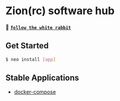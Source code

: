 # Zion(rc) software hub

🐇 **[`follow the white rabbit`](https://dev.to/francescobianco/matrix-public-task-runner-1ek2)**

## Get Started

```bash
$ neo install [app]
```

## Stable Applications

- [docker-compose](stable/docker-compose)
